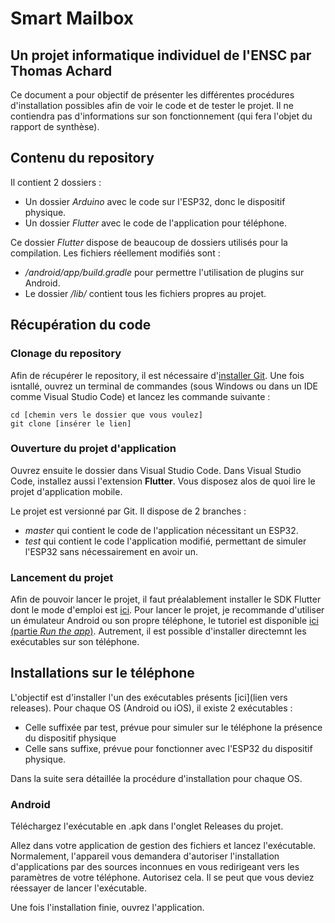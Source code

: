 # Smart Mailbox
## Un projet informatique individuel de l'ENSC par Thomas Achard

Ce document a pour objectif de présenter les différentes procédures d'installation possibles afin de voir le code et de tester le projet. Il ne contiendra pas d'informations sur son fonctionnement (qui fera l'objet du rapport de synthèse).

## Contenu du repository

Il contient 2 dossiers :
- Un dossier *Arduino* avec le code sur l'ESP32, donc le dispositif physique.
- Un dossier *Flutter* avec le code de l'application pour téléphone.

Ce dossier *Flutter* dispose de beaucoup de dossiers utilisés pour la compilation. Les fichiers réellement modifiés sont :
- */android/app/build.gradle* pour permettre l'utilisation de plugins sur Android.
- Le dossier */lib/* contient tous les fichiers propres au projet.

## Récupération du code

### Clonage du repository

Afin de récupérer le repository, il est nécessaire d'[installer Git](https://git-scm.com/book/en/v2/Getting-Started-Installing-Git). Une fois isntallé, ouvrez un terminal de commandes (sous Windows ou dans un IDE comme Visual Studio Code) et lancez les commande suivante :
```
cd [chemin vers le dossier que vous voulez]
git clone [insérer le lien]
```
### Ouverture du projet d'application

Ouvrez ensuite le dossier dans Visual Studio Code.
Dans Visual Studio Code, installez aussi l'extension **Flutter**.
Vous disposez alos de quoi lire le projet d'application mobile.

Le projet est versionné par Git. Il dispose de 2 branches :
- *master* qui contient le code de l'application nécessitant un ESP32.
- *test* qui contient le code l'application modifié, permettant de simuler l'ESP32 sans nécessairement en avoir un.

### Lancement du projet

Afin de pouvoir lancer le projet, il faut préalablement installer le SDK Flutter dont le mode d'emploi est [ici](https://docs.flutter.dev/get-started/install).
Pour lancer le projet, je recommande d'utiliser un émulateur Android ou son propre téléphone, le tutoriel est disponible [ici (partie *Run the app*)](https://docs.flutter.dev/get-started/test-drive?tab=vscode). Autrement, il est possible d'installer directemnt les exécutables sur son téléphone.

## Installations sur le téléphone

L'objectif est d'installer l'un des exécutables présents [ici](lien vers releases). Pour chaque OS (Android ou iOS), il existe 2 exécutables :
- Celle suffixée par test, prévue pour simuler sur le téléphone la présence du dispositif physique
- Celle sans suffixe, prévue pour fonctionner avec l'ESP32 du dispositif physique.

Dans la suite sera détaillée la procédure d'installation pour chaque OS.

### Android

Téléchargez l'exécutable en .apk dans l'onglet Releases du projet.

Allez dans votre application de gestion des fichiers et lancez l'exécutable. Normalement, l'appareil vous demandera d'autoriser l'installation d'applications par des sources inconnues en vous redirigeant vers les paramètres de votre téléphone. Autorisez cela. Il se peut que vous deviez réessayer de lancer l'exécutable.

Une fois l'installation finie, ouvrez l'application.
